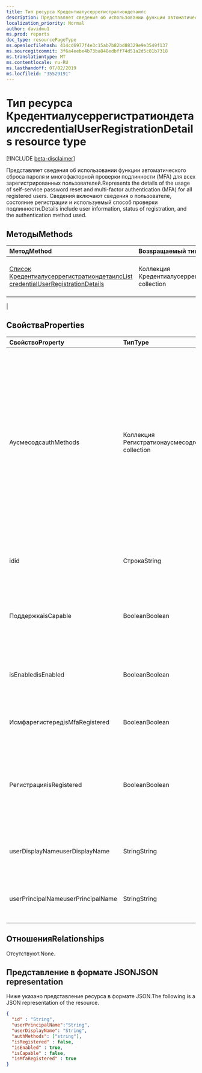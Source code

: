 ```yaml
---
title: Тип ресурса Кредентиалусеррегистратиондетаилс
description: Представляет сведения об использовании функции автоматического сброса пароля и многофакторной проверки подлинности (MFA) для всех зарегистрированных пользователей.
localization_priority: Normal
author: davidmu1
ms.prod: reports
doc_type: resourcePageType
ms.openlocfilehash: 414cd6977f4e3c15ab7b82bd88329e9e3549f137
ms.sourcegitcommit: 3f6a4eebe4b73ba848edbff74d51a2d5c81b7318
ms.translationtype: MT
ms.contentlocale: ru-RU
ms.lasthandoff: 07/02/2019
ms.locfileid: "35529191"
---
```

# <a name="credentialuserregistrationdetails-resource-type"></a><span data-ttu-id="425e7-103">Тип ресурса Кредентиалусеррегистратиондетаилс</span><span class="sxs-lookup"><span data-stu-id="425e7-103">credentialUserRegistrationDetails resource type</span></span>

[!INCLUDE [beta-disclaimer](../../includes/beta-disclaimer.md)]

<span data-ttu-id="425e7-104">Представляет сведения об использовании функции автоматического сброса пароля и многофакторной проверки подлинности (MFA) для всех зарегистрированных пользователей.</span><span class="sxs-lookup"><span data-stu-id="425e7-104">Represents the details of the usage of self-service password reset and multi-factor authentication (MFA) for all registered users.</span></span> <span data-ttu-id="425e7-105">Сведения включают сведения о пользователе, состояние регистрации и используемый способ проверки подлинности.</span><span class="sxs-lookup"><span data-stu-id="425e7-105">Details include user information, status of registration, and the authentication method used.</span></span>

## <a name="methods"></a><span data-ttu-id="425e7-106">Методы</span><span class="sxs-lookup"><span data-stu-id="425e7-106">Methods</span></span>

| <span data-ttu-id="425e7-107">Метод</span><span class="sxs-lookup"><span data-stu-id="425e7-107">Method</span></span>       | <span data-ttu-id="425e7-108">Возвращаемый тип</span><span class="sxs-lookup"><span data-stu-id="425e7-108">Return Type</span></span> | <span data-ttu-id="425e7-109">Описание</span><span class="sxs-lookup"><span data-stu-id="425e7-109">Description</span></span> |
|:-------------|:------------|:------------|
| [<span data-ttu-id="425e7-110">Список Кредентиалусеррегистратиондетаилс</span><span class="sxs-lookup"><span data-stu-id="425e7-110">List credentialUserRegistrationDetails</span></span>](../api/reportroot-list-credentialuserregistrationdetails.md) | <span data-ttu-id="425e7-111">Коллекция Кредентиалусеррегистратиондетаилс</span><span class="sxs-lookup"><span data-stu-id="425e7-111">credentialUserRegistrationDetails collection</span></span> | <span data-ttu-id="425e7-112">Получение списка объектов [кредентиалусеррегистратиондетаилс](../resources/credentialuserregistrationdetails.md) для определенного клиента.</span><span class="sxs-lookup"><span data-stu-id="425e7-112">Get a list of [credentialUserRegistrationDetails](../resources/credentialuserregistrationdetails.md) objects for a given tenant.</span></span>
 |

## <a name="properties"></a><span data-ttu-id="425e7-113">Свойства</span><span class="sxs-lookup"><span data-stu-id="425e7-113">Properties</span></span>

| <span data-ttu-id="425e7-114">Свойство</span><span class="sxs-lookup"><span data-stu-id="425e7-114">Property</span></span>     | <span data-ttu-id="425e7-115">Тип</span><span class="sxs-lookup"><span data-stu-id="425e7-115">Type</span></span>        | <span data-ttu-id="425e7-116">Описание</span><span class="sxs-lookup"><span data-stu-id="425e7-116">Description</span></span> |
|:-------------|:------------|:------------|
| <span data-ttu-id="425e7-117">Аусмесодс</span><span class="sxs-lookup"><span data-stu-id="425e7-117">authMethods</span></span> | <span data-ttu-id="425e7-118">Коллекция Регистратионаусмесод</span><span class="sxs-lookup"><span data-stu-id="425e7-118">registrationAuthMethod collection</span></span> | <span data-ttu-id="425e7-119">Представляет способ проверки подлинности, используемый пользователем.</span><span class="sxs-lookup"><span data-stu-id="425e7-119">Represents the authentication method that the user used.</span></span> <span data-ttu-id="425e7-120">`email`Возможные значения:, `mobilePhone`, `officePhone`, `securityQuestion` (только для самостоятельного сброса пароля), `appNotification` `appCode`и `alternateMobilePhone` (поддерживается только при регистрации).</span><span class="sxs-lookup"><span data-stu-id="425e7-120">Possible values are: `email`, `mobilePhone`, `officePhone`, `securityQuestion` (only used for self-service password reset), `appNotification`, `appCode`, and `alternateMobilePhone` (supported only in registration).</span></span> |
| <span data-ttu-id="425e7-121">id</span><span class="sxs-lookup"><span data-stu-id="425e7-121">id</span></span> | <span data-ttu-id="425e7-122">Строка</span><span class="sxs-lookup"><span data-stu-id="425e7-122">String</span></span> | <span data-ttu-id="425e7-123">Уникальный идентификатор действия.</span><span class="sxs-lookup"><span data-stu-id="425e7-123">The unique identifier for the activity.</span></span> <span data-ttu-id="425e7-124">Только для чтения.</span><span class="sxs-lookup"><span data-stu-id="425e7-124">Read-only.</span></span>|
| <span data-ttu-id="425e7-125">Поддержка</span><span class="sxs-lookup"><span data-stu-id="425e7-125">isCapable</span></span> | <span data-ttu-id="425e7-126">Boolean</span><span class="sxs-lookup"><span data-stu-id="425e7-126">Boolean</span></span> | <span data-ttu-id="425e7-127">Указывает, готов ли пользователь к выполнению самостоятельного сброса пароля или MFA.</span><span class="sxs-lookup"><span data-stu-id="425e7-127">Indicates whether the user is ready to perform self-service password reset or MFA.</span></span> |
| <span data-ttu-id="425e7-128">isEnabled</span><span class="sxs-lookup"><span data-stu-id="425e7-128">isEnabled</span></span> | <span data-ttu-id="425e7-129">Boolean</span><span class="sxs-lookup"><span data-stu-id="425e7-129">Boolean</span></span> | <span data-ttu-id="425e7-130">ИндиЦиатес, разрешено ли пользователю выполнять сброс пароля самостоятельно.</span><span class="sxs-lookup"><span data-stu-id="425e7-130">Indiciates whether the user enabled to perform self-service password reset.</span></span> |
| <span data-ttu-id="425e7-131">Исмфарегистеред</span><span class="sxs-lookup"><span data-stu-id="425e7-131">isMfaRegistered</span></span> | <span data-ttu-id="425e7-132">Boolean</span><span class="sxs-lookup"><span data-stu-id="425e7-132">Boolean</span></span> | <span data-ttu-id="425e7-133">ИндиЦиатес, зарегистрирован ли пользователь для MFA.</span><span class="sxs-lookup"><span data-stu-id="425e7-133">Indiciates whether the user is registered for MFA.</span></span> |
| <span data-ttu-id="425e7-134">Регистрация</span><span class="sxs-lookup"><span data-stu-id="425e7-134">isRegistered</span></span> | <span data-ttu-id="425e7-135">Boolean</span><span class="sxs-lookup"><span data-stu-id="425e7-135">Boolean</span></span> | <span data-ttu-id="425e7-136">Указывает, зарегистрировал ли пользователь какие бы то ни было методы проверки подлинности для самостоятельного сброса пароля.</span><span class="sxs-lookup"><span data-stu-id="425e7-136">Indicates whether the user has registered any authentication methods for self-service password reset.</span></span> |
| <span data-ttu-id="425e7-137">userDisplayName</span><span class="sxs-lookup"><span data-stu-id="425e7-137">userDisplayName</span></span> | <span data-ttu-id="425e7-138">String</span><span class="sxs-lookup"><span data-stu-id="425e7-138">String</span></span> | <span data-ttu-id="425e7-139">Предоставляет имя пользователя для соответствующего пользователя.</span><span class="sxs-lookup"><span data-stu-id="425e7-139">Provides the user name of the corresponding user.</span></span> |
| <span data-ttu-id="425e7-140">userPrincipalName</span><span class="sxs-lookup"><span data-stu-id="425e7-140">userPrincipalName</span></span> | <span data-ttu-id="425e7-141">String</span><span class="sxs-lookup"><span data-stu-id="425e7-141">String</span></span> | <span data-ttu-id="425e7-142">Предоставляет имя участника пользователя для соответствующего пользователя.</span><span class="sxs-lookup"><span data-stu-id="425e7-142">Provides the user principal name of the corresponding user.</span></span> |

## <a name="relationships"></a><span data-ttu-id="425e7-143">Отношения</span><span class="sxs-lookup"><span data-stu-id="425e7-143">Relationships</span></span>

<span data-ttu-id="425e7-144">Отсутствуют.</span><span class="sxs-lookup"><span data-stu-id="425e7-144">None.</span></span>

## <a name="json-representation"></a><span data-ttu-id="425e7-145">Представление в формате JSON</span><span class="sxs-lookup"><span data-stu-id="425e7-145">JSON representation</span></span>

<span data-ttu-id="425e7-146">Ниже указано представление ресурса в формате JSON.</span><span class="sxs-lookup"><span data-stu-id="425e7-146">The following is a JSON representation of the resource.</span></span>

<!-- {
  "blockType": "resource",
  "optionalProperties": [

  ],
  "@odata.type": "microsoft.graph.credentialUserRegistrationDetails",
  "baseType": "",
  "keyProperty": "id"
}-->

```json
{
  "id" : "String",
  "userPrincipalName":"String",
  "userDisplayName": "String",
  "authMethods": ["string"],
  "isRegistered" : false,
  "isEnabled" : true,
  "isCapable" : false,
  "isMfaRegistered" : true
}
```

<!-- uuid: 16cd6b66-4b1a-43a1-adaf-3a886856ed98
2019-02-04 14:57:30 UTC -->
<!-- {
  "type": "#page.annotation",
  "description": "credentialUserRegistrationDetails resource",
  "keywords": "",
  "section": "documentation",
  "tocPath": ""
}-->